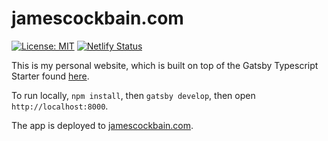 # jamescockbain.com

[![License: MIT](https://img.shields.io/badge/License-MIT-yellow.svg)](https://opensource.org/licenses/MIT) [![Netlify Status](https://api.netlify.com/api/v1/badges/f802fb76-5cc9-43f4-a2d0-b0d98eac8153/deploy-status)](https://app.netlify.com/sites/happy-spence-5fa372/deploys)

This is my personal website, which is built on top of the Gatsby Typescript Starter found [here](https://www.gatsbyjs.org/starters/gperl27/Gatsby-Starter-Blog-Typescript/).

To run locally, `npm install`, then `gatsby develop`, then open `http://localhost:8000`.

The app is deployed to [jamescockbain.com](http://jamescockbain.com).
